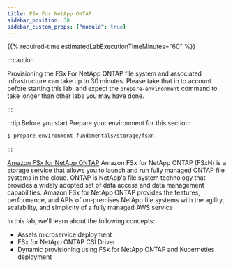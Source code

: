 ```yaml
---
title: FSx For NetApp ONTAP
sidebar_position: 30
sidebar_custom_props: {"module": true}
---
```


{{% required-time estimatedLabExecutionTimeMinutes="60" %}}

:::caution

Provisioning the FSx For NetApp ONTAP file system and associated infrastructure can take up to 30 minutes. Please take that in to account before starting this lab, and expect the `prepare-environment` command to take longer than other labs you may have done.

:::

:::tip Before you start
Prepare your environment for this section:

```bash timeout=1800 wait=30
$ prepare-environment fundamentals/storage/fsxn
```

:::

[Amazon FSx for NetApp ONTAP](https://docs.aws.amazon.com/fsx/latest/ONTAPGuide/what-is-fsx-ontap.html) Amazon FSx for NetApp ONTAP (FSxN) is a storage service that allows you to launch and run fully managed ONTAP file systems in the cloud. ONTAP is NetApp's file system technology that provides a widely adopted set of data access and data management capabilities. Amazon FSx for NetApp ONTAP provides the features, performance, and APIs of on-premises NetApp file systems with the agility, scalability, and simplicity of a fully managed AWS service

In this lab, we'll learn about the following concepts:
* Assets microservice deployment
* FSx for NetApp ONTAP CSI Driver
* Dynamic provisioning using FSx for NetApp ONTAP and Kuberneties deployment 

